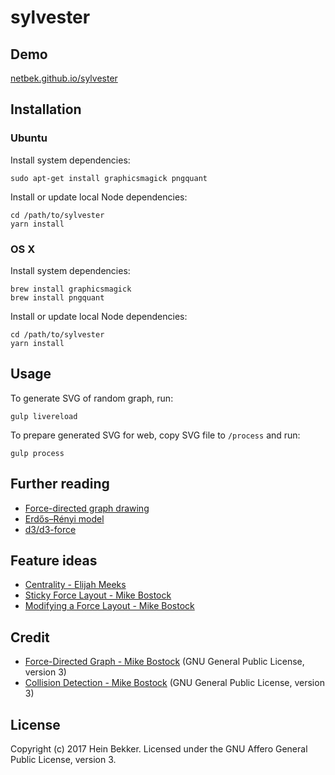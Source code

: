 # sylvester

## Demo

[netbek.github.io/sylvester](https://netbek.github.io/sylvester)

## Installation

### Ubuntu

Install system dependencies:

```
sudo apt-get install graphicsmagick pngquant
```

Install or update local Node dependencies:

```
cd /path/to/sylvester
yarn install
```

### OS X

Install system dependencies:

```
brew install graphicsmagick
brew install pngquant
```

Install or update local Node dependencies:

```
cd /path/to/sylvester
yarn install
```

## Usage

To generate SVG of random graph, run:

```
gulp livereload
```

To prepare generated SVG for web, copy SVG file to `/process` and run:

```
gulp process
```

## Further reading

* [Force-directed graph drawing](https://en.wikipedia.org/wiki/Force-directed_graph_drawing)
* [Erdős–Rényi model](https://en.wikipedia.org/wiki/Erd%C5%91s%E2%80%93R%C3%A9nyi_model)
* [d3/d3-force](https://github.com/d3/d3-force)

## Feature ideas

* [Centrality - Elijah Meeks](http://bl.ocks.org/emeeks/9357371)
* [Sticky Force Layout - Mike Bostock](https://bl.ocks.org/mbostock/3750558)
* [Modifying a Force Layout - Mike Bostock](https://bl.ocks.org/mbostock/1095795)

## Credit

* [Force-Directed Graph - Mike Bostock](https://bl.ocks.org/mbostock/4062045) (GNU General Public License, version 3)
* [Collision Detection - Mike Bostock](https://bl.ocks.org/mbostock/31ce330646fa8bcb7289ff3b97aab3f5) (GNU General Public License, version 3)

## License

Copyright (c) 2017 Hein Bekker. Licensed under the GNU Affero General Public License, version 3.
